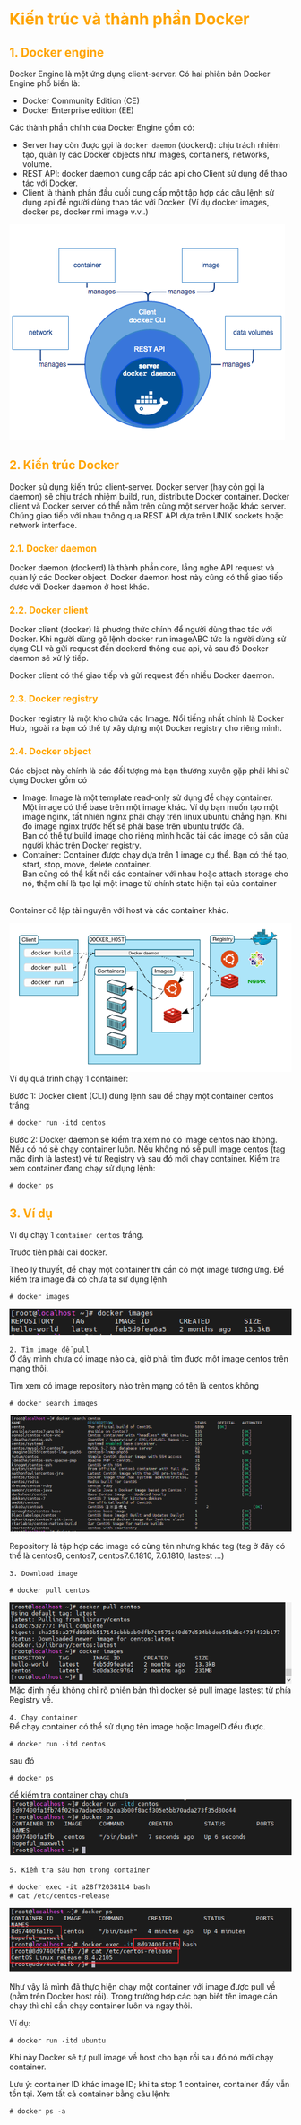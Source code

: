 <h1 style="color:orange">Kiến trúc và thành phần Docker</h1>
<h2 style="color:orange">1. Docker engine</h2>
Docker Engine là một ứng dụng client-server. Có hai phiên bản Docker Engine phổ biến là:

- Docker Community Edition (CE)
- Docker Enterprise edition (EE)

Các thành phần chính của Docker Engine gồm có:
- Server hay còn được gọi là `docker daemon` (dockerd): chịu trách nhiệm tạo, quản lý các Docker objects như images, containers, networks, volume.
- REST API: docker daemon cung cấp các api cho Client sử dụng để thao tác với Docker.
- Client là thành phần đầu cuối cung cấp một tập hợp các câu lệnh sử dụng api để người dùng thao tác với Docker. (Ví dụ docker images, docker ps, docker rmi image v.v..)

![docker-components1](../img/docker-components1.png)<br>
<h2 style="color:orange">2. Kiến trúc Docker</h2>
Docker sử dụng kiến trúc client-server. Docker server (hay còn gọi là daemon) sẽ chịu trách nhiệm build, run, distribute Docker container. Docker client và Docker server có thể nằm trên cùng một server hoặc khác server. Chúng giao tiếp với nhau thông qua REST API dựa trên UNIX sockets hoặc network interface.
<h3 style="color:orange">2.1. Docker daemon</h3>
Docker daemon (dockerd) là thành phần core, lắng nghe API request và quản lý các Docker object. Docker daemon host này cũng có thể giao tiếp được với Docker daemon ở host khác.
<h3 style="color:orange">2.2. Docker client</h3>
Docker client (docker) là phương thức chính để người dùng thao tác với Docker. Khi người dùng gõ lệnh docker run imageABC tức là người dùng sử dụng CLI và gửi request đến dockerd thông qua api, và sau đó Docker daemon sẽ xử lý tiếp.

Docker client có thể giao tiếp và gửi request đến nhiều Docker daemon.
<h3 style="color:orange">2.3. Docker registry</h3>
Docker registry là một kho chứa các Image. Nổi tiếng nhất chính là Docker Hub, ngoài ra bạn có thể tự xây dựng một Docker registry cho riêng mình.
<h3 style="color:orange">2.4. Docker object</h3>
Các object này chính là các đối tượng mà bạn thường xuyên gặp phải khi sử dụng Docker gồm có

- Image: Image là một template read-only sử dụng để chạy container.<br>
Một image có thể base trên một image khác. Ví dụ bạn muốn tạo một image nginx, tất nhiên nginx phải chạy trên linux ubuntu chẳng hạn. Khi đó image nginx trước hết sẽ phải base trên ubuntu trước đã.<br>
Bạn có thể tự build image cho riêng mình hoặc tải các image có sẵn của người khác trên Docker registry.
- Container: Container được chạy dựa trên 1 image cụ thể. Bạn có thể tạo, start, stop, move, delete container.<br>
Bạn cũng có thể kết nối các container với nhau hoặc attach storage cho nó, thậm chí là tạo lại một image từ chính state hiện tại của container
<br>
Container cô lập tài nguyên với host và các container khác.

![docker-components2](../img/docker-components2.png)<br>
Ví dụ quá trình chạy 1 container:

Bước 1: Docker client (CLI) dùng lệnh sau để chạy một container centos trắng:

    # docker run -itd centos
Bước 2: Docker daemon sẽ kiểm tra xem nó có image centos nào không. Nếu có nó sẽ chạy container luôn. Nếu không nó sẽ pull image centos (tag mặc định là lastest) về từ Registry và sau đó mới chạy container. Kiểm tra xem container đang chạy sử dụng lệnh:

    # docker ps
<h2 style="color:orange">3. Ví dụ</h2>

Ví dụ chạy 1 `container centos` trắng.

Trước tiên phải cài docker.

Theo lý thuyết, để chạy một container thì cần có một image tương ứng. Để kiểm tra image đã có chưa ta sử dụng lệnh

    # docker images
![docker-components3](../img/docker-components3.png)<br>

`2. Tìm image để pull`<br>
Ở đây mình chưa có image nào cả, giờ phải tìm được một image centos trên mạng thôi.

Tìm xem có image repository nào trên mạng có tên là centos không

    # docker search images
![docker-components4](../img/docker-components4.png)<br>

Repository là tập hợp các image có cùng tên nhưng khác tag (tag ở đây có thể là centos6, centos7, centos7.6.1810, 7.6.1810, lastest …)

`3. Download image`<br>

    # docker pull centos
![docker-components5](../img/docker-components5.png)<br>
Mặc định nếu không chỉ rõ phiên bản thì docker sẽ pull image lastest từ phía Registry về.

`4. Chạy container`<br>
Để chạy container có thể sử dụng tên image hoặc ImageID đều được.

    # docker run -itd centos
sau đó

    # docker ps
để kiểm tra container chạy chưa
![docker-components6](../img/docker-components6.png)<br>

`5. Kiểm tra sâu hơn trong container`<br>

    # docker exec -it a28f720381b4 bash
    # cat /etc/centos-release
![docker-components7](../img/docker-components7.png)<br>

Như vậy là mình đã thực hiện chạy một container với image được pull về (nằm trên Docker host rồi). Trong trường hợp các bạn biết tên image cần chạy thì chỉ cần chạy container luôn và ngay thôi.

Ví dụ: 

    # docker run -itd ubuntu
Khi này Docker sẽ tự pull image về host cho bạn rồi sau đó nó mới chạy container.

Lưu ý: container ID khác image ID; khi ta stop 1 container, container đấy vẫn tồn tại. Xem tất cả container bằng câu lệnh:

    # docker ps -a